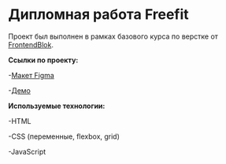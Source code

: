 # Дипломная работа Freefit
Проект был выполнен в рамках базового курса по верстке от [FrontendBlok](https://frontendblok.com/).

**Ссылки по проекту:**

-[Макет Figma]([https://www.figma.com/proto/E1TQnFbF5urLM8f4Sxxi99/Burgers-Menu-Responsive-(Copy)?node-id=0-1&t=WnMrSPFkdjsQh1B5-1](https://www.figma.com/file/KYQ2ACGHWgV9xVk7EBNiLT/%D0%94%D0%B8%D0%BF%D0%BB%D0%BE%D0%BC%D0%BD%D1%8B%D0%B9-%D0%9C%D0%B0%D0%BA%D0%B5%D1%82-%D0%91%D0%B0%D0%B7%D0%BE%D0%B2%D1%8B%D0%B9-FrontendBlok?type=design&node-id=0%3A1&t=8llak1ttG0tYKdL6-1))

-[Демо]((https://the-vis10n.github.io/diplom-frontendblock/))

**Используемые технологии:**

-HTML

-CSS (переменные, flexbox, grid)

-JavaScript
